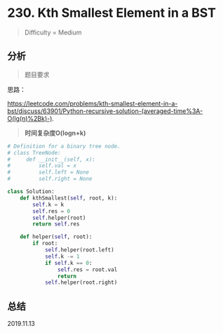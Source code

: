 # 230. Kth Smallest Element in a BST

> Difficulty = Medium

## 分析

> 题目要求
> 
> 

思路：

https://leetcode.com/problems/kth-smallest-element-in-a-bst/discuss/63901/Python-recursive-solution-(averaged-time%3A-O(lg(n)%2Bk)-).


> **时间复杂度O(logn+k)**

```python
# Definition for a binary tree node.
# class TreeNode:
#     def __init__(self, x):
#         self.val = x
#         self.left = None
#         self.right = None

class Solution:
    def kthSmallest(self, root, k):
        self.k = k
        self.res = 0
        self.helper(root)
        return self.res

    def helper(self, root):
        if root:
            self.helper(root.left)
            self.k -= 1
            if self.k == 0:
                self.res = root.val
                return 
            self.helper(root.right)
```

## 总结



2019.11.13